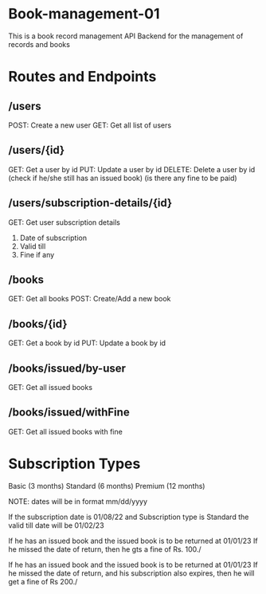 # Book-management-01

This is a book record management API Backend for the management of records and books

# Routes and Endpoints

## /users

POST: Create a new user 
GET: Get all list of users 

## /users/{id}

GET: Get a user by id 
PUT: Update a user by id 
DELETE: Delete a user by id (check if he/she still has an issued book) (is there any fine to be paid) 

## /users/subscription-details/{id}

GET: Get user subscription details 
1. Date of subscription
2. Valid till
3. Fine if any

## /books

GET: Get all books 
POST: Create/Add a new book 

## /books/{id}

GET: Get a book by id 
PUT: Update a book by id 

## /books/issued/by-user

GET: Get all issued books

## /books/issued/withFine
GET: Get all issued books with fine

# Subscription Types
Basic (3 months)
Standard (6 months)
Premium (12 months)

NOTE: dates will be in format mm/dd/yyyy

If the subscription date is 01/08/22 and Subscription type is Standard the valid till date will be 01/02/23

If he has an issued book and the issued book is to be returned at 01/01/23 If he missed the date of return, then he gts a fine of Rs. 100./

If he has an issued book and the issued book is to be returned at 01/01/23 If he missed the date of return, and his subscription also expires, then he will get a fine of Rs 200./